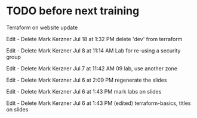 # TODO before next training

Terraform on website update

Edit - Delete
Mark Kerzner Jul 18 at 1:32 PM
delete 'dev' from terraform

Edit - Delete
Mark Kerzner Jul 8 at 11:14 AM
Lab for re-using a security group

Edit - Delete
Mark Kerzner Jul 7 at 11:42 AM
09 lab, use another zone

Edit - Delete
Mark Kerzner Jul 6 at 2:09 PM
regenerate the slides

Edit - Delete
Mark Kerzner Jul 6 at 1:43 PM
mark labs on slides

Edit - Delete
Mark Kerzner Jul 6 at 1:43 PM (edited)
terraform-basics, titles on slides